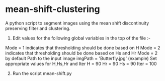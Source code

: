 # mean-shift-clustering
A python script to segment images using the mean shift discontinuity preserving filter and clustering.

1) Edit values for the following global variables in the top of the file :-

Mode = 1 indicates that thresholding should be done based on H
Mode = 2 indicates that thresholding should be done based on Hs and Hr
Mode = 2 by default
Path to the input image
imgPath = 'Butterfly.jpg' (example)
Set appropriate values for H,Hs,Hr and Iter
H = 90
Hr = 90
Hs = 90
Iter = 100

2) Run the script mean-shift.py
